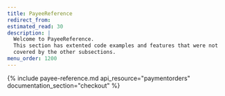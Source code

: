 ```yaml
---
title: PayeeReference
redirect_from:
estimated_read: 30
description: |
  Welcome to PayeeReference.
  This section has extented code examples and features that were not
  covered by the other subsections.
menu_order: 1200
---
```


{% include payee-reference.md api_resource="paymentorders" documentation_section="checkout"
%}
